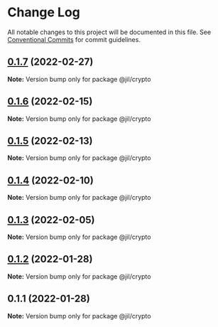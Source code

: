 # Change Log

All notable changes to this project will be documented in this file.
See [Conventional Commits](https://conventionalcommits.org) for commit guidelines.

## [0.1.7](https://github.com/jiljs/jil/compare/@jil/crypto@0.1.6...@jil/crypto@0.1.7) (2022-02-27)

**Note:** Version bump only for package @jil/crypto





## [0.1.6](https://github.com/jiljs/jil/compare/@jil/crypto@0.1.5...@jil/crypto@0.1.6) (2022-02-15)

**Note:** Version bump only for package @jil/crypto





## [0.1.5](https://github.com/jiljs/jil/compare/@jil/crypto@0.1.4...@jil/crypto@0.1.5) (2022-02-13)

**Note:** Version bump only for package @jil/crypto





## [0.1.4](https://github.com/jiljs/jil/compare/@jil/crypto@0.1.3...@jil/crypto@0.1.4) (2022-02-10)

**Note:** Version bump only for package @jil/crypto





## [0.1.3](https://github.com/jiljs/jil/compare/@jil/crypto@0.1.2...@jil/crypto@0.1.3) (2022-02-05)

**Note:** Version bump only for package @jil/crypto





## [0.1.2](https://github.com/jiljs/jil/compare/@jil/crypto@0.1.1...@jil/crypto@0.1.2) (2022-01-28)

**Note:** Version bump only for package @jil/crypto





## 0.1.1 (2022-01-28)

**Note:** Version bump only for package @jil/crypto
